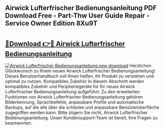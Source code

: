 ## Airwick Lufterfrischer Bedienungsanleitung PDF Download Free - Part-Thw User Guide Repair - Service Owner Edition 8Xu9T

# <h2><a href="http://df5m61h.blite.top/?on=Airwick+Lufterfrischer+Bedienungsanleitung">🔗Download 👉🔴 Airwick Lufterfrischer Bedienungsanleitung</a></h2>

[![Airwick Lufterfrischer Bedienungsanleitung new download](https://i.imgur.com/lujVjoI.png)](http://df5m61h.blite.top/?on=Airwick+Lufterfrischer+Bedienungsanleitung)
Herzlichen Glückwunsch zu Ihrem neuen Airwick Lufterfrischer Bedienungsanleitung! Dieses Benutzerhandbuch soll Ihnen helfen, Ihr Produkt zu verstehen und optimal zu nutzen. Kompatibles Zubehör In diesem Abschnitt werden kompatibles Zubehör und Peripheriegeräte für Ihr neues Airwick Lufterfrischer Bedienungsanleitung aufgeführt. Zu den erweiterten Funktionen von Airwick Lufterfrischer Bedienungsanleitung gehören Bilderkennung, Sprachbefehle, anpassbare Profile und automatische Backups, auf die alle über die schlanke und anpassbare Benutzeroberfläche zugegriffen werden kann. Bitte zögern Sie nicht, Airwick Lufterfrischer Bedienungsanleitung. Unser Kundensupport-Team ist bereit, Ihre Fragen zu beantworten.
